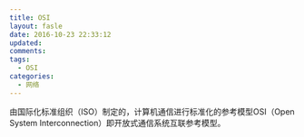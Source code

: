 ```yaml
---
title: OSI
layout: fasle
date: 2016-10-23 22:33:12
updated:
comments:
tags: 
  - OSI
categories:
  - 网络
---
```


由国际化标准组织（ISO）制定的，计算机通信进行标准化的参考模型OSI（Open System Interconnection）即开放式通信系统互联参考模型。




